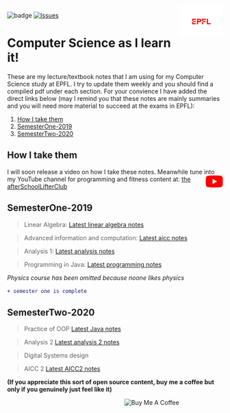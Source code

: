 <img src="extraFigures/epfl.png" align="right" width="100">

![badge](https://img.shields.io/badge/Coming_soon:_project_files_alongside_lecture_notes-red.svg)
[![Issues][current-shield]][current-url]


# Computer Science as I learn it!
These are my lecture/textbook notes that I am using for my Computer Science study at EPFL. I try to update them weekly and you should find a compiled pdf under each section. For your convience I have added the direct links below (may I remind you that these notes are mainly summaries and you will need more material to succeed at the exams in EPFL):

1. [How I take them](#inf)
2. [ SemesterOne-2019](#sm1)
3. [ SemesterTwo-2020](#sm2)


<a name="inf"></a>
## How I take them 
I will soon release a video on how I take these notes. Meanwhile tune into my YouTube channel for programming and fitness content at:
<img src="extraFigures/youtube.png" align="right" width="40">
[the afterSchoolLifterClub](https://www.youtube.com/channel/UCvj0KUI42b8qSxpwbhGaRvw?)


<a name="sm1"></a>
## SemesterOne-2019
> Linear Algebra: [Latest linear algebra notes](https://github.com/alptheexplorer/epflLectureNotes/blob/master/epflLectureNotes/semesterOne/linearAlgebra/linearAlgebra.pdf)

> Advanced information and computation: [Latest aicc notes](https://github.com/alptheexplorer/epflLectureNotes/blob/master/epflLectureNotes/semesterOne/advancedComputation/aicc.pdf)

> Analysis 1:  [Latest analysis notes](https://github.com/alptheexplorer/epflLectureNotes/blob/master/epflLectureNotes/semesterOne/analysis/analysis.pdf)

> Programming in Java:  [Latest programming notes](https://github.com/alptheexplorer/epflLectureNotes/blob/master/epflLectureNotes/semesterOne/IntroductionToProgramming-Sam/ch1.md)

*Physics course has been omitted because noone likes physics*

```diff
+ semester one is complete
```


<a name="sm2"></a>
## SemesterTwo-2020

> Practice of OOP [Latest Java notes](https://github.com/alptheexplorer/epflLectureNotes/blob/master/epflLectureNotes/semesterTwo/POOP/POOP.md)

> Analysis 2 [Latest analysis 2 notes](https://github.com/alptheexplorer/epflLectureNotes/blob/master/epflLectureNotes/semesterTwo/analysisTwo/analysis2.pdf)

> Digital Systems design

> AICC 2 [Latest AICC2 notes](https://github.com/alptheexplorer/epflLectureNotes/blob/master/epflLectureNotes/semesterTwo/AICC%202/AICC2.pdf)


**(If you appreciate this sort of open source content, buy me a coffee but only if you genuinely just feel like it)**

<a href="https://www.buymeacoffee.com/MGcsKPtYI" target="_blank"><img src="https://cdn.buymeacoffee.com/buttons/default-red.png" alt="Buy Me A Coffee" width="230" align="right" ></a>


[current-shield]: https://img.shields.io/badge/Current_Semester:Two-Green.svg
[current-url]: https://github.com/alptheexplorer/epflLectureNotes#sm2




